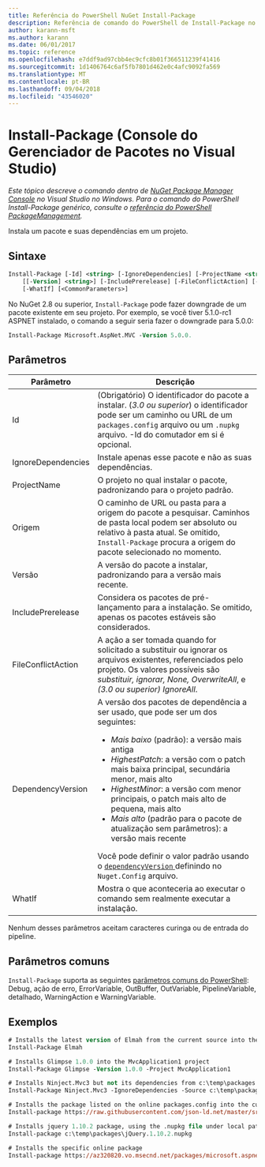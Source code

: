 ```yaml
---
title: Referência do PowerShell NuGet Install-Package
description: Referência de comando do PowerShell de Install-Package no Console do Gerenciador de pacotes NuGet no Visual Studio.
author: karann-msft
ms.author: karann
ms.date: 06/01/2017
ms.topic: reference
ms.openlocfilehash: e7ddf9ad97cbb4ec9cfc8b01f366511239f41416
ms.sourcegitcommit: 1d1406764c6af5fb7801d462e0c4afc9092fa569
ms.translationtype: MT
ms.contentlocale: pt-BR
ms.lasthandoff: 09/04/2018
ms.locfileid: "43546020"
---
```

# <a name="install-package-package-manager-console-in-visual-studio"></a>Install-Package (Console do Gerenciador de Pacotes no Visual Studio)

*Este tópico descreve o comando dentro de [NuGet Package Manager Console](package-manager-console.md) no Visual Studio no Windows. Para o comando do PowerShell Install-Package genérico, consulte o [referência do PowerShell PackageManagement](/powershell/module/packagemanagement/?view=powershell-6).*

Instala um pacote e suas dependências em um projeto.

## <a name="syntax"></a>Sintaxe

```ps
Install-Package [-Id] <string> [-IgnoreDependencies] [-ProjectName <string>] [[-Source] <string>] 
    [[-Version] <string>] [-IncludePrerelease] [-FileConflictAction] [-DependencyVersion]
    [-WhatIf] [<CommonParameters>]
```

No NuGet 2.8 ou superior, `Install-Package` pode fazer downgrade de um pacote existente em seu projeto. Por exemplo, se você tiver 5.1.0-rc1 ASPNET instalado, o comando a seguir seria fazer o downgrade para 5.0.0:

```ps
Install-Package Microsoft.AspNet.MVC -Version 5.0.0.
```

## <a name="parameters"></a>Parâmetros

| Parâmetro | Descrição |
| --- | --- |
| Id | (Obrigatório) O identificador do pacote a instalar. (*3.0 ou superior*) o identificador pode ser um caminho ou URL de um `packages.config` arquivo ou um `.nupkg` arquivo. -Id do comutador em si é opcional. |
| IgnoreDependencies | Instale apenas esse pacote e não as suas dependências. |
| ProjectName | O projeto no qual instalar o pacote, padronizando para o projeto padrão. |
| Origem | O caminho de URL ou pasta para a origem do pacote a pesquisar. Caminhos de pasta local podem ser absoluto ou relativo à pasta atual. Se omitido, `Install-Package` procura a origem do pacote selecionado no momento. |
| Versão | A versão do pacote a instalar, padronizando para a versão mais recente. |
| IncludePrerelease | Considera os pacotes de pré-lançamento para a instalação. Se omitido, apenas os pacotes estáveis são considerados. |
| FileConflictAction | A ação a ser tomada quando for solicitado a substituir ou ignorar os arquivos existentes, referenciados pelo projeto. Os valores possíveis são *substituir, ignorar, None, OverwriteAll*, e *(3.0 ou superior)* *IgnoreAll*. |
| DependencyVersion | A versão dos pacotes de dependência a ser usado, que pode ser um dos seguintes:<br/><ul><li>*Mais baixo* (padrão): a versão mais antiga</li><li>*HighestPatch*: a versão com o patch mais baixa principal, secundária menor, mais alto</li><li>*HighestMinor*: a versão com menor principais, o patch mais alto de pequena, mais alto</li><li>*Mais alto* (padrão para o pacote de atualização sem parâmetros): a versão mais recente</li></ul>Você pode definir o valor padrão usando o [ `dependencyVersion` ](../reference/nuget-config-file.md#config-section) definindo no `Nuget.Config` arquivo. |
| WhatIf | Mostra o que aconteceria ao executar o comando sem realmente executar a instalação. |

Nenhum desses parâmetros aceitam caracteres curinga ou de entrada do pipeline.

## <a name="common-parameters"></a>Parâmetros comuns

`Install-Package` suporta as seguintes [parâmetros comuns do PowerShell](http://go.microsoft.com/fwlink/?LinkID=113216): Debug, ação de erro, ErrorVariable, OutBuffer, OutVariable, PipelineVariable, detalhado, WarningAction e WarningVariable.

## <a name="examples"></a>Exemplos

```ps
# Installs the latest version of Elmah from the current source into the default project
Install-Package Elmah

# Installs Glimpse 1.0.0 into the MvcApplication1 project
Install-Package Glimpse -Version 1.0.0 -Project MvcApplication1

# Installs Ninject.Mvc3 but not its dependencies from c:\temp\packages
Install-Package Ninject.Mvc3 -IgnoreDependencies -Source c:\temp\packages

# Installs the package listed on the online packages.config into the current project
Install-package https://raw.githubusercontent.com/json-ld.net/master/src/JsonLD/packages.config

# Installs jquery 1.10.2 package, using the .nupkg file under local path of c:\temp\packages
Install-package c:\temp\packages\jQuery.1.10.2.nupkg

# Installs the specific online package
Install-package https://az320820.vo.msecnd.net/packages/microsoft.aspnet.mvc.5.2.3.nupkg
```
